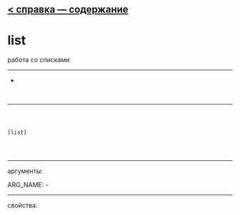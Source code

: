 [< справка — содержание](ceammc_lib.html)
---

# list


работа со списками

---

-
<br>


---


```



[list]


            
```

---
аргументы:

ARG_NAME: -<br>

---
свойства:


